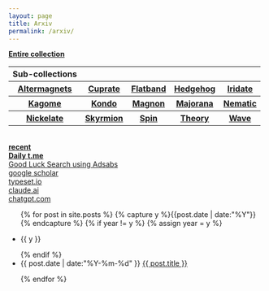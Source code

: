 ```yaml
---
layout: page
title: Arxiv
permalink: /arxiv/
---
```

 
  <a href="../../entire-collection"><b>   Entire collection  </b></a>
  <br>
  
  <table>
      <tr>
        <th>Sub-collections</th>
        <th></th>
        <th></th>
        <th></th>
        <th></th>
    </tr>
    <tr>
        <th><a href="../arxiv/altermagnet">Altermagnets</a></th>
        <th><a href="../arxiv/cuprate">Cuprate</a></th>
        <th><a href="../arxiv/flat">Flatband</a></th>
        <th><a href="../arxiv/hedgehog">Hedgehog</a></th>
        <th><a href="../arxiv/iridate">Iridate</a></th>
    </tr>
    <tr>
        <th><a href="../arxiv/kagome">Kagome</a></th>
        <th><a href="../arxiv/kondo">Kondo</a></th>
        <th><a href="../arxiv/magnon">Magnon</a></th>
        <th><a href="../arxiv/majorana">Majorana</a></th>
        <th><a href="../arxiv/nematic">Nematic</a></th>
    </tr>
    <tr>
       <th><a href="../arxiv/nickelate">Nickelate</a></th>
       <th><a href="../arxiv/skyrmion">Skyrmion</a></th>
        <th><a href="../arxiv/spin">Spin</a></th>
       <th><a href="../arxiv/theory">Theory</a></th>
       <th><a href="../arxiv/wave">Wave</a></th>
    </tr>
</table>
  <br>
  <a href="../arxiv/recent"><b>   recent </b></a>
  <br>
  <a href="https://jinhong-park.github.io/t_me"><b> Daily t.me </b></a>
  <br>
  <a href="#" onclick="window.open('https://ui.adsabs.harvard.edu', '_blank', 'width=1000,height=600');"> Good Luck Search using Adsabs </a>
  <br>
  <a href="#" onclick="window.open('https://scholar.google.com', '_blank', 'width=1000,height=600');"> google scholar </a>
  <br>
  <a href="#" onclick="window.open('https://typeset.io', '_blank', 'width=1000,height=600');"> typeset.io </a>
  <br>
  <a href="#" onclick="window.open('https://claude.ai', '_blank', 'width=1000,height=600');"> claude.ai </a>
  <br>
  <a href="#" onclick="window.open('https://chatgpt.com', '_blank', 'width=1000,height=600');"> chatgpt.com </a>
  <br>
   
<ul class="listing">
{% for post in site.posts %}
  {% capture y %}{{post.date | date:"%Y"}}{% endcapture %}
  {% if year != y %}
    {% assign year = y %}
    <li class="listing-seperator"><p>{{ y }}</p></li>
  {% endif %}
  <li class="listing-item">
 <time datetime="{{ post.date | date:"%Y-%m-%d" }}">{{ post.date | date:"%Y-%m-%d" }}</time> 
    <a href="{{ post.url }}" title="{{ post.title }}">{{ post.title }}</a>
  </li>

{% endfor %}
</ul>
